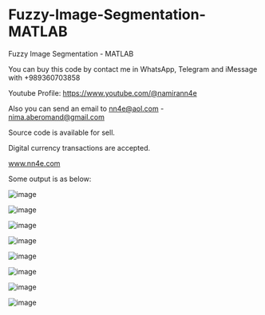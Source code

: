 # Fuzzy-Image-Segmentation-MATLAB
Fuzzy Image Segmentation - MATLAB

You can buy this code by contact me in WhatsApp, Telegram and iMessage with +989360703858

Youtube Profile: https://www.youtube.com/@namirann4e

Also you can send an email to nn4e@aol.com - nima.aberomand@gmail.com

Source code is available for sell.

Digital currency transactions are accepted.

www.nn4e.com

Some output is as below:

![image](https://github.com/user-attachments/assets/1770085e-9f3d-449c-b3e2-e85928556c9b)

![image](https://github.com/user-attachments/assets/3443c6f1-cd9f-40be-8eba-1b609837bfb6)

![image](https://github.com/user-attachments/assets/ccdf58d7-1593-4037-8849-5dfb53da9f84)

![image](https://github.com/user-attachments/assets/9633df07-9bed-472d-a416-6ca2d568cbc2)

![image](https://github.com/user-attachments/assets/428ac89a-305c-4691-bf12-273cba2b662c)

![image](https://github.com/user-attachments/assets/56816b27-6997-45c2-a00a-baff600f969e)

![image](https://github.com/user-attachments/assets/0a1e9bc3-09e8-4e26-bc3c-ff65cdd7f7b3)

![image](https://github.com/user-attachments/assets/7da95b47-f2c6-4108-a837-187ba44dc685)
